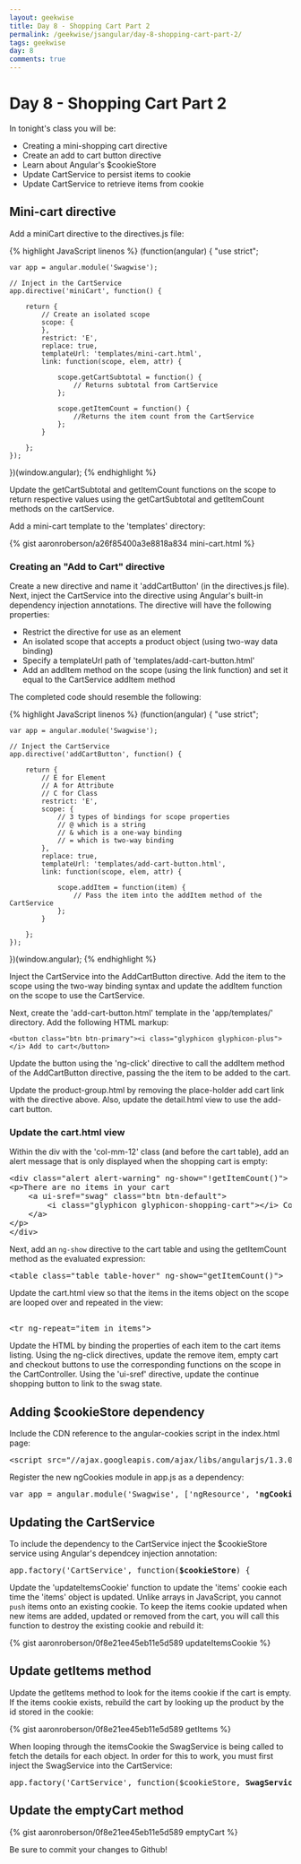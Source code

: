 ```yaml
---
layout: geekwise
title: Day 8 - Shopping Cart Part 2
permalink: /geekwise/jsangular/day-8-shopping-cart-part-2/
tags: geekwise
day: 8
comments: true
---
```


<h1>Day 8 - Shopping Cart Part 2</h1>

<p>In tonight's class you will be:</p>

<ul>
    <li>Creating a mini-shopping cart directive</li>
    <li>Create an add to cart button directive</li>
    <li>Learn about Angular's $cookieStore</li>
    <li>Update CartService to persist items to cookie</li>
    <li>Update CartService to retrieve items from cookie</li>
</ul>

<h2>Mini-cart directive</h2>

<p>Add a miniCart directive to the directives.js file:</p>

{% highlight JavaScript linenos %}
(function(angular) {
	"use strict";
 
	var app = angular.module('Swagwise');
 
	// Inject in the CartService
	app.directive('miniCart', function() {
 
		return {
			// Create an isolated scope
			scope: {
			},
			restrict: 'E',
			replace: true,
			templateUrl: 'templates/mini-cart.html',
			link: function(scope, elem, attr) {
 
				scope.getCartSubtotal = function() {
					// Returns subtotal from CartService
				};
 
				scope.getItemCount = function() {
					//Returns the item count from the CartService
				};
			}
 
		};
	});
 
})(window.angular);
{% endhighlight %}

<p>Update the getCartSubtotal and getItemCount functions on the scope to return respective values using the getCartSubtotal and getItemCount methods on the cartService.</p>

<p>Add a mini-cart template to the 'templates' directory:</p>

{% gist aaronroberson/a26f85400a3e8818a834 mini-cart.html %}

<h3>Creating an "Add to Cart" directive</h3>

<p>Create a new directive and name it 'addCartButton' (in the directives.js file).
    Next, inject the CartService into the directive using Angular's built-in dependency injection annotations.
    The directive will have the following properties:</p>
<ul>
    <li>Restrict the directive for use as an element</li>
    <li>An isolated scope that accepts a product object (using two-way data binding)</li>
    <li>Specify a templateUrl path of 'templates/add-cart-button.html'</li>
    <li>Add an addItem method on the scope (using the link function) and set it equal to the CartService addItem method</li>
</ul>
<p>The completed code should resemble the following:</p>

{% highlight JavaScript linenos %}
(function(angular) {
	"use strict";
	
	var app = angular.module('Swagwise');
	
	// Inject the CartService
	app.directive('addCartButton', function() {
	
		return {
			// E for Element
			// A for Attribute
			// C for Class
			restrict: 'E',
			scope: {
				// 3 types of bindings for scope properties
				// @ which is a string
				// & which is a one-way binding
				// = which is two-way binding
			},
			replace: true,
			templateUrl: 'templates/add-cart-button.html',
			link: function(scope, elem, attr) {
				
				scope.addItem = function(item) {
					// Pass the item into the addItem method of the CartService
				};
			}
		
		};
	});
 
})(window.angular);
{% endhighlight %}

<p>Inject the CartService into the AddCartButton directive. Add the item to the scope using the two-way binding syntax and update the addItem function on the scope to use the CartService.</p>

<p>Next, create the 'add-cart-button.html' template in the 'app/templates/' directory. Add the following HTML markup:</p>

    <button class="btn btn-primary"><i class="glyphicon glyphicon-plus"></i> Add to cart</button>

<p>Update the button using the 'ng-click' directive to call the addItem method of the AddCartButton directive, passing the the item to be added to the cart.</p>

<p>Update the product-group.html by removing the place-holder add cart link with the directive above. Also, update the detail.html view to use the add-cart button.</p>

<h3>Update the cart.html view</h3>

<p>Within the div with the 'col-mm-12' class (and before the cart table), add an alert message that is only displayed when the shopping cart is empty:</p>

<pre class="prettyprint lang-html">
&lt;div class=&quot;alert alert-warning&quot; ng-show=&quot;!getItemCount()&quot;&gt;
&lt;p&gt;There are no items in your cart
    &lt;a ui-sref=&quot;swag&quot; class=&quot;btn btn-default&quot;&gt;
        &lt;i class=&quot;glyphicon glyphicon-shopping-cart&quot;&gt;&lt;/i&gt; Continue Shopping
    &lt;/a&gt;
&lt;/p&gt;
&lt;/div&gt;
</pre>

<p>Next, add an <code>ng-show</code> directive to the cart table and using the getItemCount method as the evaluated expression:</p>

<pre class="prettyprint lang-html">
&lt;table class="table table-hover" ng-show="getItemCount()"&gt;
</pre>

<p>Update the cart.html view so that the items in the items object on the scope are looped over and repeated in the view:</p>

<pre class="prettyprint lang-html">
<!-- repeat of the items in the cart -->
&lt;tr ng-repeat="item in items"&gt;
</pre>

<p>Update the HTML by binding the properties of each item to the cart items listing.
    Using the ng-click directives, update the remove item, empty cart and checkout buttons to use the corresponding functions on the scope in the CartController.
Using the 'ui-sref' directive, update the continue shopping button to link to the swag state.</p>

<h2>Adding $cookieStore dependency</h2>

<p>Include the CDN reference to the angular-cookies script in the index.html page:</p>

<pre class="prettyprint">
&lt;script src="//ajax.googleapis.com/ajax/libs/angularjs/1.3.0-beta.11/angular-cookies.min.js"&gt;&lt;/script&gt;
</pre>

<p>Register the new ngCookies module in app.js as a dependency:</p>

<pre class="prettyprint">
var app = angular.module('Swagwise', ['ngResource', <strong>'ngCookies'</strong>, 'ui.router', 'ui.bootstrap']);
</pre>

<h2>Updating the CartService</h2>

<p>To include the dependency to the CartService inject the $cookieStore service using Angular's dependcey injection annotation:</p>
<pre class="prettyprint lang-javascript">
app.factory('CartService', function(<strong>$cookieStore</strong>) {
</pre>

<p>Update the 'updateItemsCookie' function to update the 'items' cookie each time the 'items' object is updated.
    Unlike arrays in JavaScript, you cannot <code>push</code> items onto an existing cookie.
    To keep the items cookie updated when new items are added, updated or removed from the cart, you will call this function to destroy the existing cookie and rebuild it:
</p>

{% gist aaronroberson/0f8e21ee45eb11e5d589 updateItemsCookie %}

<h2>Update getItems method</h2>

<p>Update the getItems method to look for the items cookie if the cart is empty. If the items cookie exists, rebuild the cart by looking up the product by the id stored in the cookie:</p>

{% gist aaronroberson/0f8e21ee45eb11e5d589 getItems %}

<p>When looping through the itemsCookie the SwagService is being called to fetch the details for each object.
    In order for this to work, you must first inject the SwagService into the CartService:</p>

<pre class="prettyprint lang-javascript">
app.factory('CartService', function($cookieStore, <strong>SwagService</strong>) {
</pre>

<h2>Update the emptyCart method</h2>

{% gist aaronroberson/0f8e21ee45eb11e5d589 emptyCart %}

<div class="alert alert-info">
    <p>Be sure to commit your changes to Github!</p>
</div>
